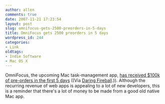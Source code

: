 ```yaml
---
author: allen
comments: true
date: 2007-11-21 17:23:54
layout: post
slug: omnifocus-gets-2500-preorders-in-5-days
title: OmniFocus gets 2500 preorders in 5 days
wordpress_id: 244
categories:
- Link
oldtags:
- Indie Software
- Mac OS X
---
```


OmniFocus, the upcoming Mac task-management app, [has received $100k of pre-orders in the first 5 days](http://blog.omnigroup.com/2007/11/21/whoa-100000-in-under-five-days/) ((Via [Daring Fireball](http://daringfireball.net/linked/2007/november#wed-21-omnifocus).)). Although the recurring revenue of web apps is appealing to a lot of new developers, this is a reminder that there's a lot of money to be made from a good old native Mac app.

